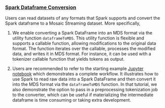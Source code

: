 ### [Spark Dataframe Conversion](https://github.com/mosaicml/streaming/blob/main/streaming/base/converters/dataframe_to_mds.py)

Users can read datasets of any formats that Spark supports and convert the Spark dataframe to a Mosaic Streaming dataset. More specifically, 

1. We enable converting a Spark DataFrame into an MDS format via the utility function `dataframeToMDS`. This utility function is flexible and supports a callable function, allowing modifications to the original data format. The function iterates over the callable, processes the modified data, and writes it in MDS format. For instance, it can be used with a tokenizer callable function that yields tokens as output.

2. Users are recommended to refer to the starting example [Jupyter notebook](https://github.com/mosaicml/streaming/blob/main/examples/spark_dataframe_to_MDS.ipynb) which demonstrates a complete workflow. It illustrates how to use Spark to read raw data into a Spark DataFrame and then convert it into the MDS format via the `dataframeToMDS` function. In that tutorial, we also demonstrate the option to pass in a preprocessing tokenization job to the converter, which can be useful if materializing the intermediate dataframe is time consuming or taking extra development.
